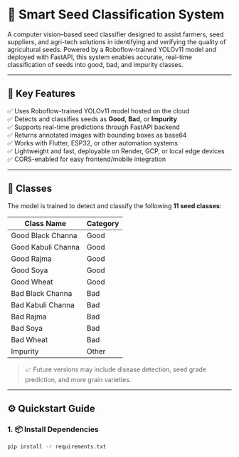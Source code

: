 # 🌾 Smart Seed Classification System

A computer vision–based seed classifier designed to assist farmers, seed suppliers, and agri-tech solutions in identifying and verifying the quality of agricultural seeds. Powered by a Roboflow-trained YOLOv11 model and deployed with FastAPI, this system enables accurate, real-time classification of seeds into good, bad, and impurity classes.

---

## 🚀 Key Features

✅ Uses Roboflow-trained YOLOv11 model hosted on the cloud  
✅ Detects and classifies seeds as **Good**, **Bad**, or **Impurity**  
✅ Supports real-time predictions through FastAPI backend  
✅ Returns annotated images with bounding boxes as base64  
✅ Works with Flutter, ESP32, or other automation systems  
✅ Lightweight and fast, deployable on Render, GCP, or local edge devices  
✅ CORS-enabled for easy frontend/mobile integration  

---

## 🧠 Classes

The model is trained to detect and classify the following **11 seed classes**:

| Class Name            | Category |
|-----------------------|----------|
| Good Black Channa     | Good     |
| Good Kabuli Channa    | Good     |
| Good Rajma            | Good     |
| Good Soya             | Good     |
| Good Wheat            | Good     |
| Bad Black Channa      | Bad      |
| Bad Kabuli Channa     | Bad      |
| Bad Rajma             | Bad      |
| Bad Soya              | Bad      |
| Bad Wheat             | Bad      |
| Impurity              | Other    |

> 📈 Future versions may include disease detection, seed grade prediction, and more grain varieties.

---

## ⚙️ Quickstart Guide

### 1. 📦 Install Dependencies

```bash
pip install -r requirements.txt
